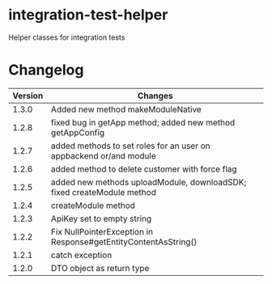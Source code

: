 # integration-test-helper
Helper classes for integration tests


# Changelog

| Version | Changes                                                            |
| --------|--------------------------------------------------------------------|
| 1.3.0   | Added new method makeModuleNative |
| 1.2.8   | fixed bug in getApp method; added new method getAppConfig |
| 1.2.7   | added methods to set roles for an user on appbackend or/and module |
| 1.2.6   | added method to delete customer with force flag |
| 1.2.5   | added new methods uploadModule, downloadSDK; fixed createModule method |
| 1.2.4   | createModule method |
| 1.2.3   | ApiKey set to empty string |
| 1.2.2   | Fix NullPointerException in Response#getEntityContentAsString() |
| 1.2.1   | catch exception |
| 1.2.0   | DTO object as return type |